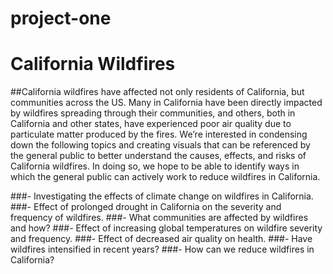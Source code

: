 # project-one

# California Wildfires
##California wildfires have affected not only residents of California, but communities across the US. Many in California have been directly impacted by wildfires spreading through their communities, and others, both in California and other states, have experienced poor air quality due to particulate matter produced by the fires. We’re interested in condensing down the following topics and creating visuals that can be referenced by the general public to better understand the causes, effects, and risks of California wildfires. In doing so, we hope to be able to identify ways in which the general public can actively work to reduce wildfires in California.  

###- Investigating the effects of climate change on wildfires in California. 
###- Effect of prolonged drought in California on the severity and frequency of wildfires.
###- What communities are affected by wildfires and how?
###- Effect of increasing global temperatures on wildfire severity and frequency.
###- Effect of decreased air quality on health.
###- Have wildfires intensified in recent years?
###- How can we reduce wildfires in California?
